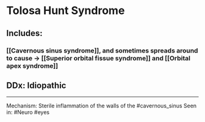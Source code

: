 # Tolosa Hunt Syndrome
## Includes:
### [[Cavernous sinus syndrome]], and sometimes spreads around to cause -> [[Superior orbital fissue syndrome]] and [[Orbital apex syndrome]]
## DDx: Idiopathic

---
Mechanism: Sterile inflammation of the walls of the #cavernous_sinus 
Seen in: #Neuro #eyes 
